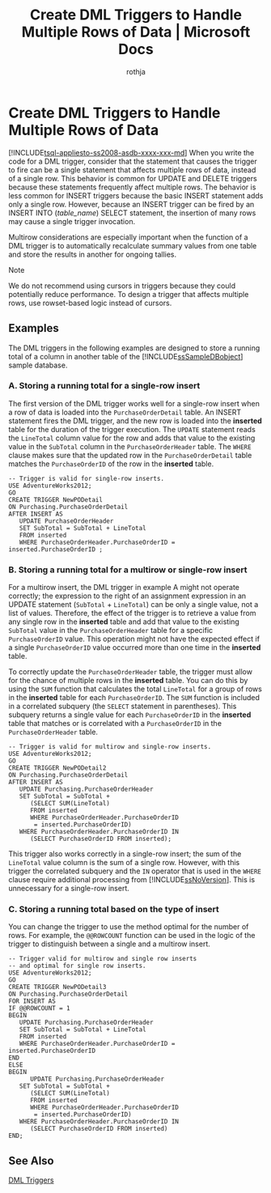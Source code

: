 ﻿---
title: "Create DML Triggers to Handle Multiple Rows of Data | Microsoft Docs"
ms.custom: ""
ms.date: "03/14/2017"
ms.prod: "sql"
ms.prod_service: "database-engine, sql-database"
ms.service: ""
ms.component: "triggers"
ms.reviewer: ""
ms.suite: "sql"
ms.technology: 
  - "dbe-dml"
ms.tgt_pltfrm: ""
ms.topic: "article"
helpviewer_keywords: 
  - "multiple row DML triggers"
  - "UPDATE statement [SQL Server], DML triggers"
  - "DELETE statement [SQL Server], DML triggers"
  - "multirow DML triggers [SQL Server]"
  - "INSERT statement [SQL Server], DML triggers"
  - "DML triggers, multirow"
ms.assetid: d476c124-596b-4b27-a883-812b6b50a735
caps.latest.revision: 25
author: "rothja"
ms.author: "jroth"
manager: "craigg"
ms.workload: "On Demand"
monikerRange: "= azuresqldb-current || >= sql-server-2016 || = sqlallproducts-allversions"
---
# Create DML Triggers to Handle Multiple Rows of Data
[!INCLUDE[tsql-appliesto-ss2008-asdb-xxxx-xxx-md](../../includes/tsql-appliesto-ss2008-asdb-xxxx-xxx-md.md)]
  When you write the code for a DML trigger, consider that the statement that causes the trigger to fire can be a single statement that affects multiple rows of data, instead of a single row. This behavior is common for UPDATE and DELETE triggers because these statements frequently affect multiple rows. The behavior is less common for INSERT triggers because the basic INSERT statement adds only a single row. However, because an INSERT trigger can be fired by an INSERT INTO (*table_name*) SELECT statement, the insertion of many rows may cause a single trigger invocation.  
  
 Multirow considerations are especially important when the function of a DML trigger is to automatically recalculate summary values from one table and store the results in another for ongoing tallies.  
  
> [!NOTE]  
>  We do not recommend using cursors in triggers because they could potentially reduce performance. To design a trigger that affects multiple rows, use rowset-based logic instead of cursors.  
  
## Examples  
 The DML triggers in the following examples are designed to store a running total of a column in another table of the [!INCLUDE[ssSampleDBobject](../../includes/sssampledbobject-md.md)] sample database.  
  
### A. Storing a running total for a single-row insert  
 The first version of the DML trigger works well for a single-row insert when a row of data is loaded into the `PurchaseOrderDetail` table. An INSERT statement fires the DML trigger, and the new row is loaded into the **inserted** table for the duration of the trigger execution. The `UPDATE` statement reads the `LineTotal` column value for the row and adds that value to the existing value in the `SubTotal` column in the `PurchaseOrderHeader` table. The `WHERE` clause makes sure that the updated row in the `PurchaseOrderDetail` table matches the `PurchaseOrderID` of the row in the **inserted** table.  
  
```  
-- Trigger is valid for single-row inserts.  
USE AdventureWorks2012;  
GO  
CREATE TRIGGER NewPODetail  
ON Purchasing.PurchaseOrderDetail  
AFTER INSERT AS  
   UPDATE PurchaseOrderHeader  
   SET SubTotal = SubTotal + LineTotal  
   FROM inserted  
   WHERE PurchaseOrderHeader.PurchaseOrderID = inserted.PurchaseOrderID ;  
```  
  
### B. Storing a running total for a multirow or single-row insert  
 For a multirow insert, the DML trigger in example A might not operate correctly; the expression to the right of an assignment expression in an UPDATE statement (`SubTotal` + `LineTotal`) can be only a single value, not a list of values. Therefore, the effect of the trigger is to retrieve a value from any single row in the **inserted** table and add that value to the existing `SubTotal` value in the `PurchaseOrderHeader` table for a specific `PurchaseOrderID` value. This operation might not have the expected effect if a single `PurchaseOrderID` value occurred more than one time in the **inserted** table.  
  
 To correctly update the `PurchaseOrderHeader` table, the trigger must allow for the chance of multiple rows in the **inserted** table. You can do this by using the `SUM` function that calculates the total `LineTotal` for a group of rows in the **inserted** table for each `PurchaseOrderID`. The `SUM` function is included in a correlated subquery (the `SELECT` statement in parentheses). This subquery returns a single value for each `PurchaseOrderID` in the **inserted** table that matches or is correlated with a `PurchaseOrderID` in the `PurchaseOrderHeader` table.  
  
```  
-- Trigger is valid for multirow and single-row inserts.  
USE AdventureWorks2012;  
GO  
CREATE TRIGGER NewPODetail2  
ON Purchasing.PurchaseOrderDetail  
AFTER INSERT AS  
   UPDATE Purchasing.PurchaseOrderHeader  
   SET SubTotal = SubTotal +   
      (SELECT SUM(LineTotal)  
      FROM inserted  
      WHERE PurchaseOrderHeader.PurchaseOrderID  
       = inserted.PurchaseOrderID)  
   WHERE PurchaseOrderHeader.PurchaseOrderID IN  
      (SELECT PurchaseOrderID FROM inserted);  
```  
  
 This trigger also works correctly in a single-row insert; the sum of the `LineTotal` value column is the sum of a single row. However, with this trigger the correlated subquery and the `IN` operator that is used in the `WHERE` clause require additional processing from [!INCLUDE[ssNoVersion](../../includes/ssnoversion-md.md)]. This is unnecessary for a single-row insert.  
  
### C. Storing a running total based on the type of insert  
 You can change the trigger to use the method optimal for the number of rows. For example, the `@@ROWCOUNT` function can be used in the logic of the trigger to distinguish between a single and a multirow insert.  
  
```  
-- Trigger valid for multirow and single row inserts  
-- and optimal for single row inserts.  
USE AdventureWorks2012;  
GO  
CREATE TRIGGER NewPODetail3  
ON Purchasing.PurchaseOrderDetail  
FOR INSERT AS  
IF @@ROWCOUNT = 1  
BEGIN  
   UPDATE Purchasing.PurchaseOrderHeader  
   SET SubTotal = SubTotal + LineTotal  
   FROM inserted  
   WHERE PurchaseOrderHeader.PurchaseOrderID = inserted.PurchaseOrderID  
END  
ELSE  
BEGIN  
      UPDATE Purchasing.PurchaseOrderHeader  
   SET SubTotal = SubTotal +   
      (SELECT SUM(LineTotal)  
      FROM inserted  
      WHERE PurchaseOrderHeader.PurchaseOrderID  
       = inserted.PurchaseOrderID)  
   WHERE PurchaseOrderHeader.PurchaseOrderID IN  
      (SELECT PurchaseOrderID FROM inserted)  
END;  
```  
  
## See Also  
 [DML Triggers](../../relational-databases/triggers/dml-triggers.md)  
  
  
